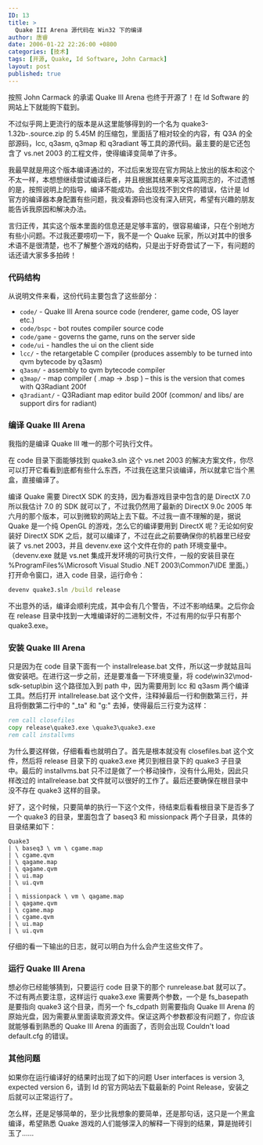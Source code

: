 ```yaml
---
ID: 13
title: >
  Quake III Arena 源代码在 Win32 下的编译
author: 唐睿
date: 2006-01-22 22:26:00 +0800
categories: [技术]
tags: [开源, Quake, Id Software, John Carmack]
layout: post
published: true
---
```


按照 John Carmack 的承诺 Quake III Arena 也终于开源了！在 Id Software 的网站上下就能购下载到。

不过似乎网上更流行的版本是从这里能够得到的一个名为 quake3-1.32b-.source.zip 的 5.45M 的压缩包，里面括了相对较全的内容，有 Q3A 的全部源码，lcc, q3asm, q3map 和 q3radiant 等工具的源代码。最主要的是它还包含了 vs.net 2003 的工程文件，使得编译变简单了许多。

我最早就是用这个版本编译通过的，不过后来发现在官方网站上放出的版本和这个不太一样，本想想继续尝试编译后者，并且根据其结果来写这篇网志的，不过遗憾的是，按照说明上的指导，编译不能成功。会出现找不到文件的错误，估计是 Id 官方的编译器本身配置有些问题，我没看源码也没有深入研究，希望有兴趣的朋友能告诉我原因和解决办法。

言归正传，其实这个版本里面的信息还是足够丰富的，很容易编译，只在个别地方有些小问题。不过我还要唠叨一下，我不是一个 Quake 玩家，所以对其中的很多术语不是很清楚，也不了解整个游戏的结构，只是出于好奇尝试了一下，有问题的话还请大家多多拍砖！

### 代码结构

从说明文件来看，这份代码主要包含了这些部分：

* `code/` - Quake III Arena source code (renderer, game code, OS layer etc.)
* `code/bspc` - bot routes compiler source code
* `code/game` - governs the game, runs on the server side
* `code/ui` - handles the ui on the client side
* `lcc/` - the retargetable C compiler (produces assembly to be turned into qvm bytecode by q3asm)
* `q3asm/` - assembly to qvm bytecode compiler
* `q3map/` - map compiler ( .map -> .bsp ) – this is the version that comes with Q3Radiant 200f
* `q3radiant/` - Q3Radiant map editor build 200f (common/ and libs/ are support dirs for radiant)

### 编译 Quake III Arena

我指的是编译 Quake III 唯一的那个可执行文件。

在 code 目录下面能够找到 quake3.sln 这个 vs.net 2003 的解决方案文件，你尽可以打开它看看到底都有些什么东西，不过我在这里只谈编译，所以就拿它当个黑盒，直接编译了。

编译 Quake 需要 DirectX SDK 的支持，因为看游戏目录中包含的是 DirectX 7.0 所以我估计 7.0 的 SDK 就可以了，不过我仍然用了最新的 DirectX 9.0c 2005 年六月的那个版本，可以到微软的网站上去下载。不过我一直不理解的是，据说 Quake 是一个纯 OpenGL 的游戏，怎么它的编译要用到 DirectX 呢？无论如何安装好 DirectX SDK 之后，就可以编译了，不过在此之前要确保你的机器里已经安装了 vs.net 2003，并且 devenv.exe 这个文件在你的 path 环境变量中。（devenv.exe 就是 vs.net 集成开发环境的可执行文件，一般的安装目录在 %ProgramFiles%\Microsoft Visual Studio .NET 2003\Common7\IDE 里面。）打开命令窗口，进入 code 目录，运行命令：

```bat
devenv quake3.sln /build release
```

不出意外的话，编译会顺利完成，其中会有几个警告，不过不影响结果。之后你会在 release 目录中找到一大堆编译好的二进制文件，不过有用的似乎只有那个 quake3.exe。

### 安装 Quake III Arena

只是因为在 code 目录下面有一个 installrelease.bat 文件，所以这一步就姑且叫做安装吧。在进行这一步之前，还是要准备一下环境变量，将 code\win32\mod-sdk-setup\bin 这个路径加入到 path 中，因为需要用到 lcc 和 q3asm 两个编译工具。然后打开 intallrelease.bat 这个文件，注释掉最后一行和倒数第三行，并且将倒数第二行中的 "_ta" 和 "g:" 去掉，使得最后三行变为这样：

```bat
rem call closefiles
copy release\quake3.exe \quake3\quake3.exe
rem call installvms
```

为什么要这样做，仔细看看也就明白了。首先是根本就没有 closefiles.bat 这个文件，然后将 release 目录下的 quake3.exe 拷贝到根目录下的 quake3 子目录中。最后的 installvms.bat 只不过是做了一个移动操作，没有什么用处，因此只样改过的 intallrelease.bat 文件就可以很好的工作了。最后还要确保在根目录中没不存在 quake3 这样的目录。

好了，这个时候，只要简单的执行一下这个文件，待结束后看看根目录下是否多了一个 quake3 的目录，里面包含了 baseq3 和 missionpack 两个子目录，具体的目录结果如下：

```
Quake3
| \ baseq3 \ vm \ cgame.map
| \ cgame.qvm
| \ qagame.map
| \ qagame.qvm
| \ ui.map
| \ ui.qvm
|
| \ missionpack \ vm \ qagame.map
| \ qagame.qvm
| \ cgame.map
| \ cgame.qvm
| \ ui.map
| \ ui.qvm
```

仔细的看一下输出的日志，就可以明白为什么会产生这些文件了。

### 运行 Quake III Arena

想必你已经能够猜到，只要运行 code 目录下的那个 runrelease.bat 就可以了。不过有两点要注意，这样运行 quake3.exe 需要两个参数，一个是 fs_basepath 是要指向 quake3 这个目录，而另一个 fs\_cdpath 则需要指向 Quake III Arena 的原始光盘，因为需要从里面读取资源文件。保证这两个参数都没有问题了，你应该就能够看到熟悉的 Quake III Arena 的画面了，否则会出现 Couldn't load default.cfg 的错误。

### 其他问题

如果你在运行编译好的结果时出现了如下的问题 User interfaces is version 3, expected version 6，请到 Id 的官方网站去下载最新的 Point Release，安装之后就可以正常运行了。

怎么样，还是足够简单的，至少比我想象的要简单，还是那句话，这只是一个黑盒编译，希望熟悉 Quake 游戏的人们能够深入的解释一下得到的结果，算是抛砖引玉了……
